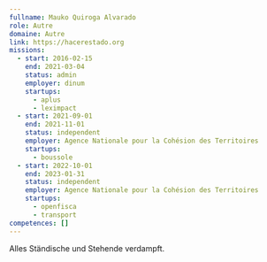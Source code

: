 ```yaml
---
fullname: Mauko Quiroga Alvarado
role: Autre
domaine: Autre
link: https://hacerestado.org
missions:
  - start: 2016-02-15
    end: 2021-03-04
    status: admin
    employer: dinum
    startups:
      - aplus
      - leximpact
  - start: 2021-09-01
    end: 2021-11-01
    status: independent
    employer: Agence Nationale pour la Cohésion des Territoires
    startups:
      - boussole
  - start: 2022-10-01
    end: 2023-01-31
    status: independent
    employer: Agence Nationale pour la Cohésion des Territoires
    startups:
      - openfisca
      - transport
competences: []
---
```

Alles Ständische und Stehende verdampft.